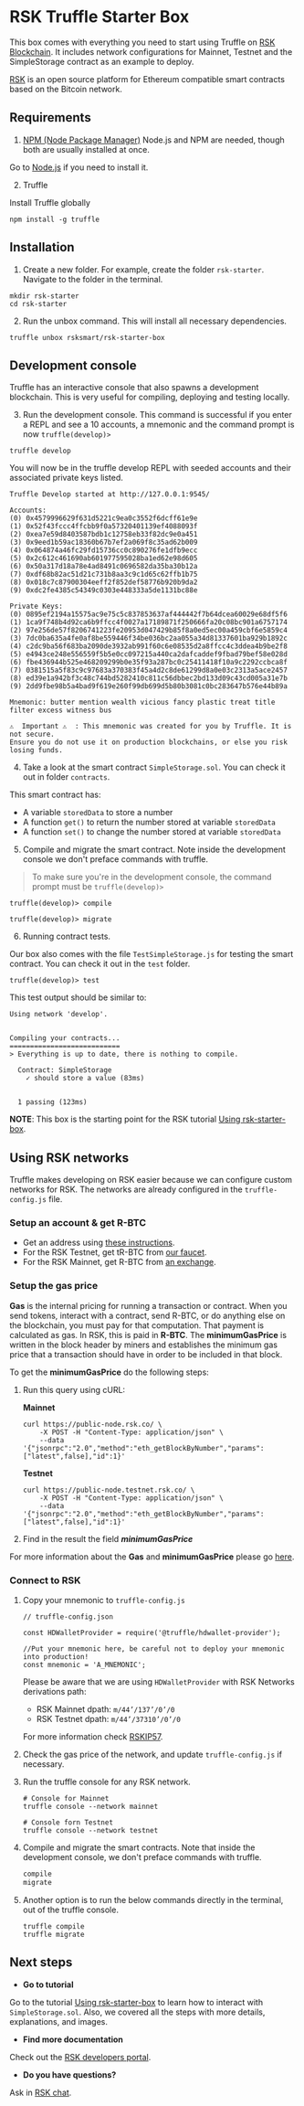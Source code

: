 # RSK Truffle Starter Box

This box comes with everything you need to start using Truffle on [RSK Blockchain](https://developers.rsk.co/rsk/).
It includes network configurations for Mainnet, Testnet and the SimpleStorage contract as an example to deploy.

[RSK](https://www.rsk.co/) is an open source platform for Ethereum compatible smart contracts based on the Bitcoin network.

## Requirements

1. [NPM (Node Package Manager)](https://nodejs.org/en/)
Node.js and NPM are needed, though both are usually installed at once.

Go to [Node.js](https://nodejs.org/en/) if you need to install it.

2. Truffle

Install Truffle globally

```shell
npm install -g truffle
```

## Installation

1. Create a new folder.
For example, create the folder `rsk-starter`.
Navigate to the folder in the terminal.

```shell
mkdir rsk-starter
cd rsk-starter
```

2. Run the unbox command. This will install all necessary dependencies.

```shell
truffle unbox rsksmart/rsk-starter-box
```

## Development console

Truffle has an interactive console that also spawns a development blockchain. This is very useful for compiling, deploying and testing locally.

3. Run the development console. This command is successful if you enter a REPL and see a 10 accounts, a mnemonic and the command prompt is now `truffle(develop)>`


```shell
truffle develop
```

You will now be in the truffle develop REPL with seeded accounts and their associated private keys listed.

```shell
Truffle Develop started at http://127.0.0.1:9545/

Accounts:
(0) 0x4579996629f631d5221c9ea0c3552f6dcff61e9e
(1) 0x52f43fccc4ffcbb9f0a57320401139ef4088093f
(2) 0xea7e59d8403587bdb1c12758eb33f82dc9e0a451
(3) 0x9eed1b59ac18360b67b7ef2a069f8c35ad62b009
(4) 0x064874a46fc29fd15736cc0c890276fe1dfb9ecc
(5) 0x2c612c461690ab601977595028ba1ed62e98d605
(6) 0x50a317d18a78e4ad8491c0696582da35ba30b12a
(7) 0xdf68b82ac51d21c731b8aa3c9c1d65c62ffb1b75
(8) 0x018c7c87900304eeff2f852def58776b920b9da2
(9) 0xdc2fe4385c54349c0303e448333a5de1131bc88e

Private Keys:
(0) 0895ef2194a15575ac9e75c5c837853637af444442f7b64dcea60029e68df5f6
(1) 1ca9f748b4d92ca6b9ffcc4f0027a17189871f250666fa20c08bc901a6757174
(2) 97e256de57f8206741223fe20953d047429b85f8a0ed5ec00a459cbf6e5859c4
(3) 7dc0ba635a4fe0af8be559446f34be036bc2aa055a34d81337601ba929b1892c
(4) c2dc9ba56f683ba2090de3932ab991f60c6e08535d2a8ffcc4c3ddea4b9be2f8
(5) e4943ce248e556559f5b5e0cc097215a440ca2dafcaddef9fbad79bef58e028d
(6) fbe436944b525e468209299b0e35f93a287bc0c25411418f10a9c2292ccbca8f
(7) 0381515a5f83c9c97683a370383f45a4d2c8de61299d8a0e03c2313a5ace2457
(8) ed39e1a942bf3c48c744bd5282410c811c56dbbec2bd133d09c43cd005a31e7b
(9) 2dd9fbe98b5a4bad9f619e260f99db699d5b80b3081c0bc283647b576e44b89a

Mnemonic: butter mention wealth vicious fancy plastic treat title filter excess witness bus

⚠️  Important ⚠️  : This mnemonic was created for you by Truffle. It is not secure.
Ensure you do not use it on production blockchains, or else you risk losing funds.
```

4. Take a look at the smart contract `SimpleStorage.sol`. You can check it out in folder `contracts`.

This smart contract has:

* A variable `storedData` to store a number
* A function `get()` to return the number stored at variable `storedData`
* A function `set()` to change the number stored at variable `storedData`


5. Compile and migrate the smart contract. Note inside the development console we don't preface commands with truffle.

> To make sure you're in the development console, the command prompt must be `truffle(develop)>`


```shell
truffle(develop)> compile
```

```shell
truffle(develop)> migrate
```

6. Running contract tests.

Our box also comes with the file `TestSimpleStorage.js` for testing the smart contract. You can check it out in the `test` folder.

```shell
truffle(develop)> test
```

This test output should be similar to:

```shell
Using network 'develop'.


Compiling your contracts...
===========================
> Everything is up to date, there is nothing to compile.

  Contract: SimpleStorage
    ✓ should store a value (83ms)


  1 passing (123ms)

```

**NOTE**: This box is the starting point for the RSK tutorial [Using rsk-starter-box](https://developers.rsk.co/tutorials/truffle-boxes/rsk-starter-box/).

## Using RSK networks

Truffle makes developing on RSK easier because we can configure custom networks for RSK. The networks are already configured in the `truffle-config.js` file.

### Setup an account & get R-BTC

- Get an address using [these instructions](https://developers.rsk.co/rsk/architecture/account-based/ "Account Based RSK Addresses - RSK Developers Portal").
- For the RSK Testnet, get tR-BTC from [our faucet](https://faucet.testnet.rsk.co/).
- For the RSK Mainnet, get R-BTC from [an exchange](https://www.rsk.co/#exchanges-rsk).

### Setup the gas price

**Gas** is the internal pricing for running a transaction or contract. When you send tokens, interact with a contract, send R-BTC, or do anything else on the blockchain, you must pay for that computation. That payment is calculated as gas. In RSK, this is paid in **R-BTC**.
The **minimumGasPrice** is written in the block header by miners and establishes the minimum gas price that a transaction should have in order to be included in that block.

To get the **minimumGasPrice** do the following steps:
1. Run this query using cURL:

    **Mainnet**

    ```shell
    curl https://public-node.rsk.co/ \
        -X POST -H "Content-Type: application/json" \
        --data '{"jsonrpc":"2.0","method":"eth_getBlockByNumber","params":["latest",false],"id":1}'
    ```

    **Testnet**

    ```shell
    curl https://public-node.testnet.rsk.co/ \
        -X POST -H "Content-Type: application/json" \
        --data '{"jsonrpc":"2.0","method":"eth_getBlockByNumber","params":["latest",false],"id":1}'
    ```

2. Find in the result the field **_minimumGasPrice_**

For more information about the **Gas** and **minimumGasPrice** please go [here](https://developers.rsk.co/rsk/rbtc/gas/ "Gas - RSK Developers Portal").

### Connect to RSK

1. Copy your mnemonic to `truffle-config.js`

    ```
    // truffle-config.json

    const HDWalletProvider = require('@truffle/hdwallet-provider');

    //Put your mnemonic here, be careful not to deploy your mnemonic into production!
    const mnemonic = 'A_MNEMONIC';
    ```
    Please be aware that we are using `HDWalletProvider` with RSK Networks derivations path:
    - RSK Mainnet dpath: `m/44’/137’/0’/0`
    - RSK Testnet dpath: `m/44’/37310’/0’/0`

    For more information check [RSKIP57](https://github.com/rsksmart/RSKIPs/blob/master/IPs/RSKIP57.md).

2. Check the gas price of the network, and update `truffle-config.js` if necessary.

3. Run the truffle console for any RSK network.

    ```shell
    # Console for Mainnet
    truffle console --network mainnet

    # Console forn Testnet
    truffle console --network testnet
    ```

4. Compile and migrate the smart contracts. Note that inside the development console, we don't preface commands with truffle.

    ```javascript
    compile
    migrate
    ```

5. Another option is to run the below commands directly in the terminal, out of the truffle console.

    ```shell
    truffle compile
    truffle migrate
    ```

## Next steps

- **Go to tutorial**

Go to the tutorial [Using rsk-starter-box](https://developers.rsk.co/tutorials/truffle-boxes/rsk-starter-box/) to learn how to interact with `SimpleStorage.sol`. Also, we covered all the steps with more details, explanations, and images.

- **Find more documentation**

Check out the [RSK developers portal](https://developers.rsk.co/).

- **Do you have questions?**

Ask in [RSK chat](https://gitter.im/rsksmart/getting-started).
